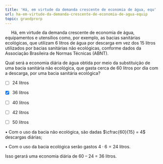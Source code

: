 ```yaml
---
title: 'Há, em virtude da demanda crescente de economia de água, equ'
url: ha-em-virtude-da-demanda-crescente-de-economia-de-agua-equip
topic: grandprorp
---
```



     Há, em virtude da demanda crescente de economia de água, equipamentos e utensílios como, por exemplo, as bacias sanitárias ecológicas, que utilizam 6 litros de água por descarga em vez dos 15 litros utilizados por bacias sanitárias não ecológicas, conforme dados da Associação Brasileira de Normas Técnicas (ABNT).

Qual será a economia diária de água obtida por meio da substituição de uma bacia sanitária não ecológica, que gasta cerca de 60 litros por dia com a descarga, por uma bacia sanitária ecológica?



- [ ] 24 litros
- [x] 36 litros
- [ ] 40 litros
- [ ] 42 litros
- [ ] 50 litros


• Com o uso da bacia não ecológica, são dadas $\cfrac{60}{15} = 4$ descargas diárias;

• Com o uso da bacia ecológica serão gastos $4 \cdot 6 = 24$ litros.

Isso gerará uma economia diária de 60 – 24 = 36 litros.
